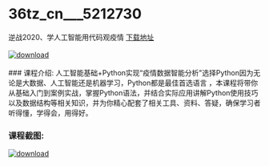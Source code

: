 # 36tz_cn___5212730
逆战2020、学人工智能用代码观疫情
[下载地址](http://www.36tz.cn/article/5212730 "下载地址")
<br/></br>[![download](http://36tz.cn/muke_img/2020_05_2-12-300x175.png "下载地址")](http://www.36tz.cn/article/5212730 "下载地址")
<br/></br>### 课程介绍:
人工智能基础+Python实现“疫情数据智能分析"选择Python因为无论是大数据、人工智能还是机器学习，Python都是最佳首选语言 ，本课程将带你从基础入门到案例实战，掌握Python语法，并结合实际应用讲解Python使用技巧以及数据结构等相关知识，并为你精心配套了相关工具、资料、答疑，确保学习者听得懂，学得会，用得好。

### 课程截图:
[![download](http://36tz.cn/muke_img/2020_05_1-12.png "下载地址")](http://www.36tz.cn/article/5212730 "下载地址")
